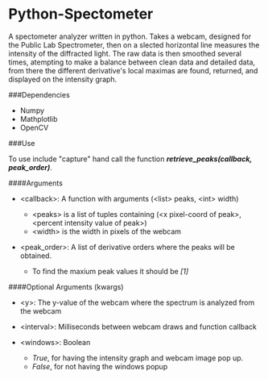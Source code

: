 # Python-Spectometer
A spectometer analyzer written in python.  Takes a webcam, designed for the Public Lab Spectrometer, then on a slected horizontal line measures the intensity of the diffracted light.  The raw data is then smoothed several times, atempting to make a balance between clean data and detailed data, from there the different derivative's local maximas are found, returned, and displayed on the intensity graph.

###Dependencies
* Numpy
* Mathplotlib
* OpenCV

###Use

To use include "capture" hand call the function ***retrieve_peaks(callback, peak_order)***.

####Arguments

* \<callback\>:     A function with arguments (\<list\> peaks, \<int\> width)
  - \<peaks\> is a list of tuples containing (\<x pixel-coord of peak\>, \<percent intensity value of peak\>)
  - \<width> is the width in pixels of the webcam
            
* \<peak_order\>:   A list of derivative orders where the peaks will be obtained.
  - To find the maxium peak values it should be _[1]_

####Optional Arguments (kwargs)

* \<y\>:            The y-value of the webcam where the spectrum is analyzed from the webcam

* \<interval\>:     Milliseconds between webcam draws and function callback

* \<windows\>:      Boolean
  - *True*, for having the intensity graph and webcam image pop up.
  - *False*, for not having the windows popup
